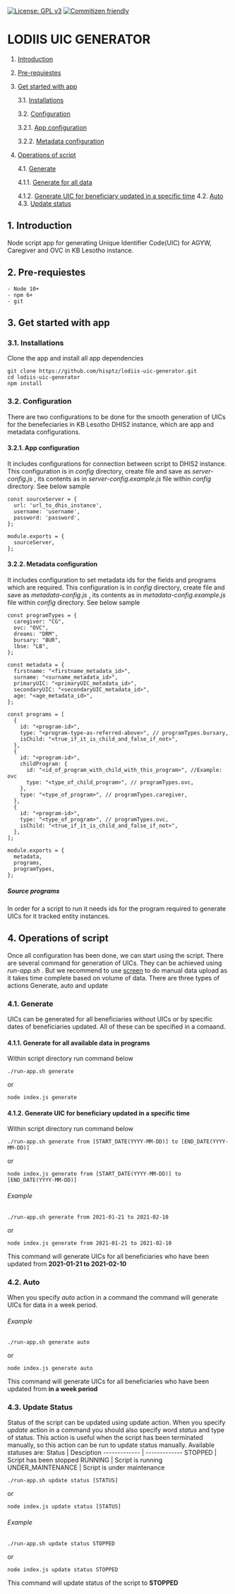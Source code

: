 [![License: GPL v3](https://img.shields.io/badge/License-GPLv3-blue.svg)](https://www.gnu.org/licenses/gpl-3.0) [![Commitizen friendly](https://img.shields.io/badge/commitizen-friendly-brightgreen.svg)](http://commitizen.github.io/cz-cli/)

# LODIIS UIC GENERATOR

1.  [Introduction](#Introduction)

2.  [Pre-requiestes](#Pre-requiestes)

3.  [Get started with app](#Getstartedwithapp)

    3.1. [Installations](#Installations)

    3.2. [Configuration](#Configuration)

    3.2.1. [App configuration](#Appconfiguration)

    3.2.2. [Metadata configuration](#Metadataconfiguration)

4.  [Operations of script](#Operationsofscript)

    4.1. [Generate](#Generate)

    4.1.1. [Generate for all data](#GenerateForAllUICs)

    4.1.2. [Generate UIC for beneficiary updated in a specific time](#GenerateForSpecificTime)
    4.2. [Auto](#Auto)
    4.3. [Update status](#Update)

## 1. <a name='Introduction'></a>Introduction

Node script app for generating Unique Identifier Code(UIC) for AGYW, Caregiver and OVC in KB Lesotho instance.

## 2. <a name='Pre-requiestes'></a>Pre-requiestes

```
- Node 10+
- npm 6+
- git
```

## 3. <a name='Getstartedwithapp'></a>Get started with app

### 3.1. <a name='Installations'></a>Installations

Clone the app and install all app dependencies

```
git clone https://github.com/hisptz/lodiis-uic-generator.git
cd lodiis-uic-generator
npm install
```

### 3.2. <a name='Configuration'></a>Configuration

There are two configurations to be done for the smooth generation of UICs for the benefeciaries in KB Lesotho DHIS2 instance, which are app and metadata configurations.

#### 3.2.1. <a name='Appconfiguration'></a>App configuration

It includes configurations for connection between script to DHIS2 instance. This configuration is in _config_ directory, create file and save as _server-config.js_ , its contents as in _server-config.example.js_ file within _config_ directory. See below sample

```
const sourceServer = {
  url: 'url_to_dhis_instance',
  username: 'username',
  password: 'password',
};

module.exports = {
  sourceServer,
};
```

#### 3.2.2. <a name='Metadataconfiguration'></a>Metadata configuration

It includes configuration to set metadata ids for the fields and programs which are required. This configuration is in _config_ directory, create file and save as _metadata-config.js_ , its contents as in _metadata-config.example.js_ file within _config_ directory. See below sample

```
const programTypes = {
  caregiver: "CG",
  ovc: "OVC",
  dreams: "DRM",
  bursary: "BUR",
  lbse: "LB",
};

const metadata = {
  firstname: "<firstname_metadata_id>",
  surname: "<surname_metadata_id>",
  primaryUIC: "<primaryUIC_metadata_id>",
  secondaryUIC: "<secondaryUIC_metadata_id>",
  age: "<age_metadata_id>",
};

const programs = [
  {
    id: "<program-id>",
    type: "<program-type-as-referred-above>", // programTypes.bursary,
    isChild: "<true_if_it_is_child_and_false_if_not>",
  },
  {
    id: "<program-id>",
    childProgram: {
      id: "<id_of_program_with_child_with_this_program>", //Example: ovc
      type: "<type_of_child_program>", // programTypes.ovc,
    },
    type: "<type_of_program>", // programTypes.caregiver,
  },
  {
    id: "<program-id>",
    type: "<type_of_program>", // programTypes.ovc,
    isChild: "<true_if_it_is_child_and_false_if_not>",
  },
];

module.exports = {
  metadata,
  programs,
  programTypes,
};

```

##### Source programs

In order for a script to run it needs ids for the program required to generate UICs for it tracked entity instances.

## 4. <a name='Operationsofscript'></a>Operations of script

Once all configuration has been done, we can start using the script. There are several command for generation of UICs. They can be achieved using _run-app.sh_ . But we recommend to use [screen](https://linuxize.com/post/how-to-use-linux-screen/) to do manual data upload as it takes time complete based on volume of data. There are three types of actions Generate, auto and update

### 4.1. <a name='Generate'></a>Generate

UICs can be generated for all beneficiaries without UICs or by specific dates of beneficiaries updated. All of these can be specified in a comaand.

#### 4.1.1. <a name='GenerateForAllUICs'></a>Generate for all available data in programs

Within script directory run command below

```
./run-app.sh generate
```

or

```
node index.js generate
```

#### 4.1.2. <a name='GenerateForSpecificTime'></a>Generate UIC for beneficiary updated in a specific time

Within script directory run command below

```
./run-app.sh generate from [START_DATE(YYYY-MM-DD)] to [END_DATE(YYYY-MM-DD)]
```

or

```
node index.js generate from [START_DATE(YYYY-MM-DD)] to [END_DATE(YYYY-MM-DD)]
```

###### Example

```
./run-app.sh generate from 2021-01-21 to 2021-02-10
```

or

```
node index.js generate from 2021-01-21 to 2021-02-10
```

This command will generate UICs for all beneficiaries who have been updated from **2021-01-21 to 2021-02-10**

### 4.2. <a name='Auto'></a>Auto

When you specify _auto_ action in a command the command will generate UICs for data in a week period.

###### Example

```
./run-app.sh generate auto
```

or

```
node index.js generate auto
```

This command will generate UICs for all beneficiaries who have been updated from **in a week period**

### 4.3. <a name='Update'></a>Update Status

Status of the script can be updated using update action. When you specify _update_ action in a command you should also specify word _status_ and type of status. This action is useful when the script has been terminated manually, so this action can be run to update status manually.
Available statuses are:
Status | Desciption
------------- | -------------
STOPPED | Script has been stopped
RUNNING | Script is running
UNDER_MAINTENANCE | Script is under maintenance

```
./run-app.sh update status [STATUS]
```

or

```
node index.js update status [STATUS]
```

###### Example

```
./run-app.sh update status STOPPED
```

or

```
node index.js update status STOPPED
```

This command will update status of the script to **STOPPED**
